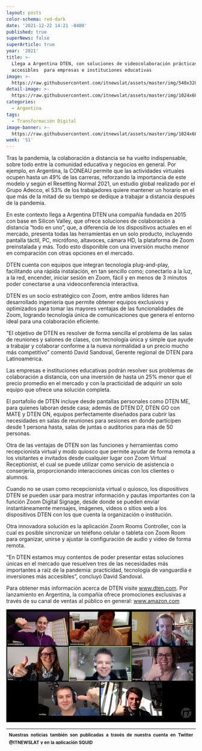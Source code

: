 ```yaml
---
layout: posts
color-schema: red-dark
date: '2021-12-22 14:21 -0400'
published: true
superNews: false
superArticle: true
year: '2021'
title: >-
  Llega a Argentina DTEN, con soluciones de videocolaboración prácticas y
  accesibles  para empresas e instituciones educativas
image: >-
  https://raw.githubusercontent.com/itnewslat/assets/master/img/540x320/Videoconferencias-p.jpg
detail-image: >-
  https://raw.githubusercontent.com/itnewslat/assets/master/img/1024x680/Videoconferencias-g.jpg
categories:
  - Argentina
tags:
  - Transformación Digital
image-banner: >-
  https://raw.githubusercontent.com/itnewslat/assets/master/img/1024x680/Videoconferencias-g.jpg
week: '51'
---
```

Tras la pandemia, la colaboración a distancia se ha vuelto indispensable, sobre todo entre la comunidad educativa y negocios en general. Por ejemplo, en Argentina, la CONEAU  permite que las actividades virtuales ocupen hasta un 49% de las carreras, reforzando la importancia de este modelo y según el Resetting Normal 2021, un estudio global realizado por el Grupo Adecco, el 53% de los trabajadores quiere mantener un horario en el que más de la mitad de su tiempo se dedique a trabajar a distancia después de la pandemia. 

En este contexto llega a Argentina DTEN una compañía fundada en 2015 con base en Silicon Valley, que ofrece soluciones de colaboración a distancia “todo en uno”, que, a diferencia de los dispositivos actuales en el mercado, presenta todas las herramientas en un solo producto, incluyendo pantalla táctil, PC, micrófono, altavoces, cámara HD, la plataforma de Zoom preinstalada y más. Todo esto disponible con una inversión mucho menor en comparación con otras opciones en el mercado.

DTEN cuenta con equipos que integran tecnología plug-and-play, facilitando una rápida instalación, en tan sencillo como; conectarlo a la luz, a la red, encender, iniciar sesión en Zoom, fácil y en menos de 3 minutos poder conectarse a una videoconferencia interactiva.

DTEN es un socio estratégico con Zoom, entre ambos líderes han desarrollado ingeniería que permite obtener equipos exclusivos y optimizados para tomar las mayores ventajas de las funcionalidades de Zoom, logrando tecnología única de comunicaciones que genera el entorno ideal para una colaboración eficiente.

"El objetivo de DTEN es resolver de forma sencilla el problema de las salas de reuniones y salones de clases, con tecnología única y simple que ayude a trabajar y colaborar conforme a la nueva normalidad a un precio mucho más competitivo” comentó David Sandoval, Gerente regional de DTEN para Latinoamérica.

Las empresas e instituciones educativas podrán resolver sus problemas de colaboración a distancia, con una inversión de hasta un 25% menor que el precio promedio en el mercado y con la practicidad de adquirir un solo equipo que ofrece una solución completa. 

El portafolio de DTEN incluye desde pantallas personales como DTEN ME, para quienes laboran desde casa; además de DTEN D7, DTEN GO con MATE y DTEN ON, equipos perfectamente diseñados para cubrir las necesidades en salas de reuniones para sesiones en donde participen desde 1 persona hasta, salas de juntas o auditorios para más de 50 personas.

Otra de las ventajas de DTEN son las funciones y herramientas como recepcionista virtual y modo quiosco que permite ayudar de forma remota a los visitantes e invitados desde cualquier lugar con Zoom Virtual Receptionist, el cual se puede utilizar como servicio de asistencia o conserjería, proporcionando interacciones únicas con los clientes o alumnos.

Cuando no se usan como recepcionista virtual o quiosco, los dispositivos DTEN se pueden usar para mostrar información y pautas importantes con la función Zoom Digital Signage, desde donde se pueden enviar instantáneamente mensajes, imágenes, videos o sitios web a los dispositivos DTEN con los que cuenta la organización o institución.

Otra innovadora solución es la aplicación Zoom Rooms Controller, con la cual es posible sincronizar un teléfono celular o tableta con Zoom Room para organizar, unirse y ajustar la configuración de audio y video de forma remota.

“En DTEN estamos muy contentos de poder presentar estas soluciones únicas en el mercado que resuelven tres de las necesidades más importantes a raíz de la pandemia: practicidad, tecnología de vanguardia e inversiones más accesibles”, concluyó David Sandoval.

Para obtener más información acerca de DTEN visite www.dten.com. Por lanzamiento en Argentina, la compañía ofrece promociones exclusivas a través de su canal de ventas al público en general: www.amazon.com  

![](https://raw.githubusercontent.com/itnewslat/assets/master/img/540x320/Videoconferencias-p.jpg)

<table style="height: 42px;" width="569">
<tbody>
<tr>
<td style="text-align: justify;"><sub><strong>Nuestras noticias también son publicadas a través de nuestra cuenta en Twitter <a href="https://twitter.com/itnewslat?lang=es">@ITNEWSLAT</a> y en la aplicación <a href="https://squidapp.co/en/">SQUID</a></strong></sub></td>
</tr>
</tbody>
</table>